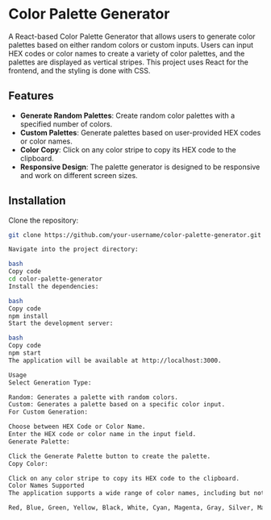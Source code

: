 # Color Palette Generator

A React-based Color Palette Generator that allows users to generate color palettes based on either random colors or custom inputs. Users can input HEX codes or color names to create a variety of color palettes, and the palettes are displayed as vertical stripes. This project uses React for the frontend, and the styling is done with CSS.

## Features

- **Generate Random Palettes**: Create random color palettes with a specified number of colors.
- **Custom Palettes**: Generate palettes based on user-provided HEX codes or color names.
- **Color Copy**: Click on any color stripe to copy its HEX code to the clipboard.
- **Responsive Design**: The palette generator is designed to be responsive and work on different screen sizes.

## Installation

Clone the repository:

```bash
git clone https://github.com/your-username/color-palette-generator.git

Navigate into the project directory:

bash
Copy code
cd color-palette-generator
Install the dependencies:

bash
Copy code
npm install
Start the development server:

bash
Copy code
npm start
The application will be available at http://localhost:3000.

Usage
Select Generation Type:

Random: Generates a palette with random colors.
Custom: Generates a palette based on a specific color input.
For Custom Generation:

Choose between HEX Code or Color Name.
Enter the HEX code or color name in the input field.
Generate Palette:

Click the Generate Palette button to create the palette.
Copy Color:

Click on any color stripe to copy its HEX code to the clipboard.
Color Names Supported
The application supports a wide range of color names, including but not limited to:

Red, Blue, Green, Yellow, Black, White, Cyan, Magenta, Gray, Silver, Maroon, Olive, Lime, Navy, Teal, Aqua, Fuchsia, Purple, Orange, Pink, Brown, Beige, Coral, Gold, Khaki, Lavender, Light Blue, Light Green, Light Gray, Light Pink, Light Yellow, Salmon, Sandy Brown, Seashell, Sky Blue, Tan, Tomato, Wheat, and many more.
```
